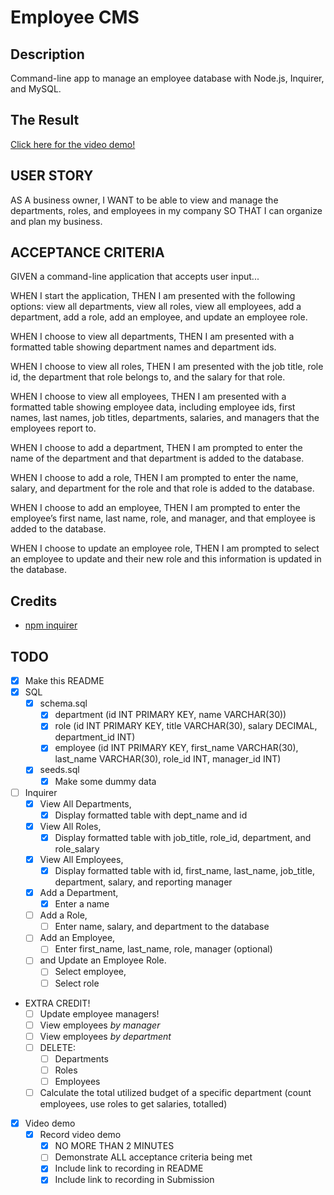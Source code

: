 # Employee CMS

## Description
Command-line app to manage an employee database with Node.js, Inquirer, and MySQL.

## The Result
[Click here for the video demo!](https://drive.google.com/file/d/1kK6L46b1rQhFCdW82NNk3ylPrA-igTR5/view?usp=sharing)

## USER STORY
AS A business owner,
I WANT to be able to view and manage the departments, roles, and employees in my company
SO THAT I can organize and plan my business.

## ACCEPTANCE CRITERIA
GIVEN a command-line application that accepts user input...

WHEN I start the application,
THEN I am presented with the following options: view all departments, view all roles, view all employees, add a department, add a role, add an employee, and update an employee role.

WHEN I choose to view all departments,
THEN I am presented with a formatted table showing department names and department ids.

WHEN I choose to view all roles,
THEN I am presented with the job title, role id, the department that role belongs to, and the salary for that role.

WHEN I choose to view all employees,
THEN I am presented with a formatted table showing employee data, including employee ids, first names, last names, job titles, departments, salaries, and managers that the employees report to.

WHEN I choose to add a department,
THEN I am prompted to enter the name of the department and that department is added to the database.

WHEN I choose to add a role,
THEN I am prompted to enter the name, salary, and department for the role and that role is added to the database.

WHEN I choose to add an employee,
THEN I am prompted to enter the employee’s first name, last name, role, and manager, and that employee is added to the database.

WHEN I choose to update an employee role,
THEN I am prompted to select an employee to update and their new role and this information is updated in the database.


## Credits
- [npm inquirer](https://www.npmjs.com/package/inquirer)


## TODO
- [x] Make this README
- [x] SQL
    - [x] schema.sql 
        - [x] department (id INT PRIMARY KEY, name VARCHAR(30))
        - [x] role (id INT PRIMARY KEY, title VARCHAR(30), salary DECIMAL, department_id INT)
        - [x] employee (id INT PRIMARY KEY, first_name VARCHAR(30), last_name VARCHAR(30), role_id INT, manager_id INT)
    - [x] seeds.sql
        - [x] Make some dummy data

- [ ] Inquirer
    - [x] View All Departments, 
        - [x] Display formatted table with dept_name and id
    - [x] View All Roles, 
        - [x] Display formatted table with job_title, role_id, department, and role_salary
    - [x] View All Employees, 
        - [x] Display formatted table with id, first_name, last_name, job_title, department, salary, and reporting manager
    - [x] Add a Department, 
        - [x] Enter a name
    - [ ] Add a Role,
        - [ ] Enter name, salary, and department to the database
    - [ ] Add an Employee, 
        - [ ] Enter first_name, last_name, role, manager (optional)
    - [ ] and Update an Employee Role.
        - [ ] Select employee,
        - [ ] Select role

- EXTRA CREDIT!
    - [ ] Update employee managers!
    - [ ] View employees _by manager_
    - [ ] View employees _by department_
    - [ ] DELETE:
        - [ ] Departments
        - [ ] Roles
        - [ ] Employees
    - [ ] Calculate the total utilized budget of a specific department (count employees, use roles to get salaries, totalled)

- [x] Video demo
    -  [x] Record video demo
        - [x] NO MORE THAN 2 MINUTES
        - [ ] Demonstrate ALL acceptance criteria being met
        - [x] Include link to recording in README
        - [x] Include link to recording in Submission